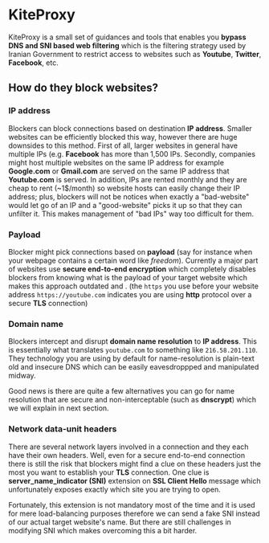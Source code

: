 # KiteProxy

KiteProxy is a small set of guidances and tools that enables you **bypass DNS and SNI based web filtering** which is the filtering strategy used by Iranian Government to restrict access to websites such as **Youtube**, **Twitter**, **Facebook**, etc.

## How do they block websites?

### IP address ###

Blockers can block connections based on destination **IP address**. Smaller websites can be efficiently blocked this way, however there are huge downsides to this method. First of all, larger websites in general have multiple IPs (e.g. **Facebook** has more than 1,500 IPs. Secondly, companies might host multiple websites on the same IP address for example **Google.com** or **Gmail.com** are served on the same IP address that **Youtube.com** is served. In addition, IPs are rented monthly and they are cheap to rent (~1$/month) so website hosts can easily change their IP address; plus, blockers will not be notices when exactly a "bad-website" would let go of an IP and a "good-website" picks it up so that they can unfilter it. This makes management of "bad IPs" way too difficult for them.

### Payload ###

Blocker might pick connections based on **payload** (say for instance when your webpage contains a certain word like *freedom*). Currently a major part of websites use **secure end-to-end encryption** which completely disables blockers from knowing what is the payload of your target website which makes this approach outdated and . (the `https` you use before your website address ``https://youtube.com`` indicates you are using **http** protocol over a secure **TLS** connection)

### Domain name ###

Blockers intercept and disrupt **domain name resolution** to **IP address**. This is essentially what translates `youtube.com` to something like `216.58.201.110`. They technology you are using by default for name-resolution is plain-text old and insecure DNS which can be easily eavesdroppped and manipulated midway.

Good news is there are quite a few alternatives you can go for name resolution that are secure and non-interceptable (such as **dnscrypt**) which we will explain in next section.

### Network data-unit headers ###

There are several network layers involved in a connection and they each have their own headers. Well, even for a secure end-to-end connection there is still the risk that blockers might find a clue on these headers just the most you want to establish your **TLS** connection. One clue is **server_name_indicator (SNI)** extension on **SSL Client Hello** message which unfortunately exposes exactly which site you are trying to open.

Fortunately, this extension is not mandatory most of the time and it is used for mere load-balancing purposes therefore we can send a fake SNI instead of our actual target website's name. But there are still challenges in modifying SNI which makes overcoming this a bit harder.
